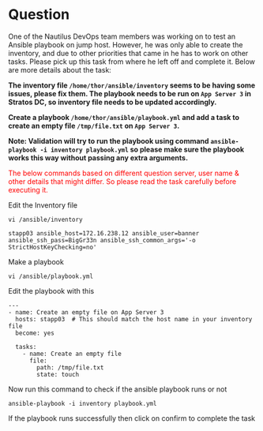 # Question
One of the Nautilus DevOps team members was working on to test an Ansible playbook on jump host. However, he was only able to create the inventory, and due to other priorities that came in he has to work on other tasks. Please pick up this task from where he left off and complete it. Below are more details about the task:

**The inventory file `/home/thor/ansible/inventory` seems to be having some issues, please fix them. The playbook needs to be run on `App Server 3` in Stratos DC, so inventory file needs to be updated accordingly.**

**Create a playbook `/home/thor/ansible/playbook.yml` and add a task to create an empty file `/tmp/file.txt` on `App Server 3`.**

**Note: Validation will try to run the playbook using command `ansible-playbook -i inventory playbook.yml` so please make sure the playbook works this way without passing any extra arguments.**

<span style="color: red;">The below commands based on different question server, user name & other details that might differ. So please read the task carefully before executing it. </span>

Edit the Inventory file
```
vi /ansible/inventory
```

```
stapp03 ansible_host=172.16.238.12 ansible_user=banner ansible_ssh_pass=BigGr33n ansible_ssh_common_args='-o StrictHostKeyChecking=no'
```
Make a playbook
```
vi /ansible/playbook.yml
```
Edit the playbook with this 

```
---
- name: Create an empty file on App Server 3
  hosts: stapp03  # This should match the host name in your inventory file
  become: yes

  tasks:
    - name: Create an empty file
      file:
        path: /tmp/file.txt
        state: touch
```

Now run this command to check if the ansible playbook runs or not
```
ansible-playbook -i inventory playbook.yml
```
If the playbook runs successfully then click on confirm to complete the task
